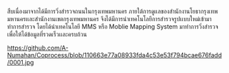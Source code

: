 สืบเนื่องมาจากได้มีการวิ่งสำรวจถนนในกรุงเทพมหานคร ภายใต้การดูเเลของสำนักงานโยธากรุงเทพมหานครเเละสำนักงานเขตกรุงเทพมหานคร 
จึงได้มีการนำเทคโนโลยีการสำรวจรูปเเบบใหม่เข้ามาทำการสำรวจ โดยได้นำเทคโนโลยี MMS หรือ Moblie Mapping System มาทำการวิ่งสำรวจเพื่อให้ได้ข้อมูลที่รวดเร็วเเละครบถ้วน

https://github.com/A-Numahan/Coprocess/blob/110663e77a08933fda4c53e53f794bcae676fadd/0001.jpg
